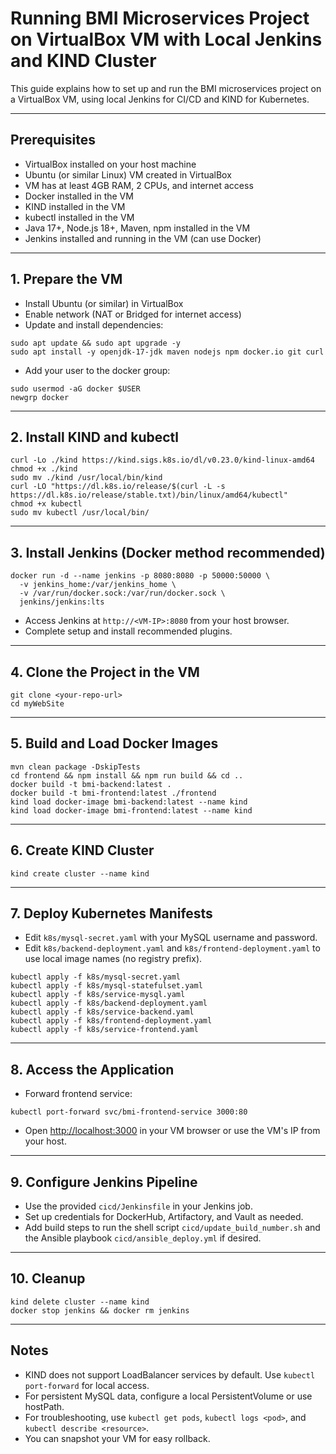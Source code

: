 # Running BMI Microservices Project on VirtualBox VM with Local Jenkins and KIND Cluster

This guide explains how to set up and run the BMI microservices project on a VirtualBox VM, using local Jenkins for CI/CD and KIND for Kubernetes.

---

## Prerequisites
- VirtualBox installed on your host machine
- Ubuntu (or similar Linux) VM created in VirtualBox
- VM has at least 4GB RAM, 2 CPUs, and internet access
- Docker installed in the VM
- KIND installed in the VM
- kubectl installed in the VM
- Java 17+, Node.js 18+, Maven, npm installed in the VM
- Jenkins installed and running in the VM (can use Docker)

---

## 1. Prepare the VM
- Install Ubuntu (or similar) in VirtualBox
- Enable network (NAT or Bridged for internet access)
- Update and install dependencies:
```
sudo apt update && sudo apt upgrade -y
sudo apt install -y openjdk-17-jdk maven nodejs npm docker.io git curl
```
- Add your user to the docker group:
```
sudo usermod -aG docker $USER
newgrp docker
```

---

## 2. Install KIND and kubectl
```
curl -Lo ./kind https://kind.sigs.k8s.io/dl/v0.23.0/kind-linux-amd64
chmod +x ./kind
sudo mv ./kind /usr/local/bin/kind
curl -LO "https://dl.k8s.io/release/$(curl -L -s https://dl.k8s.io/release/stable.txt)/bin/linux/amd64/kubectl"
chmod +x kubectl
sudo mv kubectl /usr/local/bin/
```

---

## 3. Install Jenkins (Docker method recommended)
```
docker run -d --name jenkins -p 8080:8080 -p 50000:50000 \
  -v jenkins_home:/var/jenkins_home \
  -v /var/run/docker.sock:/var/run/docker.sock \
  jenkins/jenkins:lts
```
- Access Jenkins at `http://<VM-IP>:8080` from your host browser.
- Complete setup and install recommended plugins.

---

## 4. Clone the Project in the VM
```
git clone <your-repo-url>
cd myWebSite
```

---

## 5. Build and Load Docker Images
```
mvn clean package -DskipTests
cd frontend && npm install && npm run build && cd ..
docker build -t bmi-backend:latest .
docker build -t bmi-frontend:latest ./frontend
kind load docker-image bmi-backend:latest --name kind
kind load docker-image bmi-frontend:latest --name kind
```

---

## 6. Create KIND Cluster
```
kind create cluster --name kind
```

---

## 7. Deploy Kubernetes Manifests
- Edit `k8s/mysql-secret.yaml` with your MySQL username and password.
- Edit `k8s/backend-deployment.yaml` and `k8s/frontend-deployment.yaml` to use local image names (no registry prefix).

```
kubectl apply -f k8s/mysql-secret.yaml
kubectl apply -f k8s/mysql-statefulset.yaml
kubectl apply -f k8s/service-mysql.yaml
kubectl apply -f k8s/backend-deployment.yaml
kubectl apply -f k8s/service-backend.yaml
kubectl apply -f k8s/frontend-deployment.yaml
kubectl apply -f k8s/service-frontend.yaml
```

---

## 8. Access the Application
- Forward frontend service:
```
kubectl port-forward svc/bmi-frontend-service 3000:80
```
- Open [http://localhost:3000](http://localhost:3000) in your VM browser or use the VM's IP from your host.

---

## 9. Configure Jenkins Pipeline
- Use the provided `cicd/Jenkinsfile` in your Jenkins job.
- Set up credentials for DockerHub, Artifactory, and Vault as needed.
- Add build steps to run the shell script `cicd/update_build_number.sh` and the Ansible playbook `cicd/ansible_deploy.yml` if desired.

---

## 10. Cleanup
```
kind delete cluster --name kind
docker stop jenkins && docker rm jenkins
```

---

## Notes
- KIND does not support LoadBalancer services by default. Use `kubectl port-forward` for local access.
- For persistent MySQL data, configure a local PersistentVolume or use hostPath.
- For troubleshooting, use `kubectl get pods`, `kubectl logs <pod>`, and `kubectl describe <resource>`.
- You can snapshot your VM for easy rollback.
